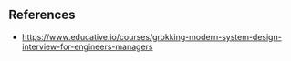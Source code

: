 


## References
- https://www.educative.io/courses/grokking-modern-system-design-interview-for-engineers-managers
